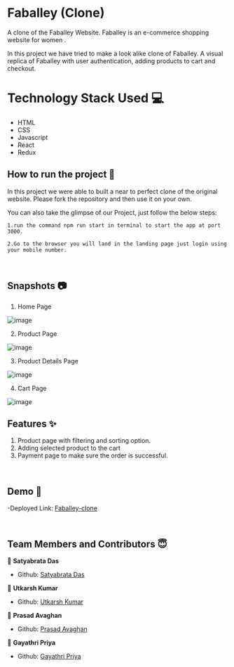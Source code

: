 # Faballey (Clone)

<p>A clone of the Faballey Website. Faballey is an e-commerce shopping website for women .</p>
  
  <p>In this project we have tried to make a look alike clone of Faballey. A visual replica of Faballey with user authentication, adding products to cart and checkout. </p>
  
  # Technology Stack Used 💻
- HTML
- CSS
- Javascript
- React
- Redux

## How to run the project 📑

In this project we were able to built a near to perfect clone of the original website. Please fork the repository and then use it on your own.

You can also take the glimpse of our Project, just follow the below steps:

    1.run the command npm run start in terminal to start the app at port 3000.

    2.Go to the browser you will land in the landing page just login using your mobile number.

<br>

## Snapshots 📷

1. Home Page

  ![image](https://user-images.githubusercontent.com/96833994/159173440-3518a920-7548-4260-8bba-5ac7234a3060.png)
  
2. Product Page

  ![image](https://user-images.githubusercontent.com/96833994/159173558-63290ff0-f097-4671-badb-01a0b182b50e.png)
  
3. Product Details Page

  ![image](https://user-images.githubusercontent.com/96833994/159173592-7c776106-f3f8-4c9c-a44a-af0e42255a5c.png)
  
4. Cart Page
  
  ![image](https://user-images.githubusercontent.com/96833994/159173628-baf6cd8e-5632-4be7-8e09-a9e29fbc7a93.png)
  
  
  
  
## Features ✨

1. Product page with filtering and sorting option. 
2. Adding selected product to the cart
3. Payment page to make sure the order is successful.
<br/>

## Demo 🎥

-Deployed Link: [Faballey-clone](https://faballeyclone.herokuapp.com/)


<br/>

## Team Members and Contributors 😇

👤 **Satyabrata Das**

- Github: [Satyabrata Das](https://github.com/Satya12325)

👤 **Utkarsh Kumar**

- Github: [Utkarsh Kumar](https://github.com/utkrsh2505)

👤 **Prasad Avaghan**

- Github: [Prasad Avaghan](https://github.com/prasadavaghan)

👤 **Gayathri Priya**

- Github: [Gayathri Priya](https://github.com/gayathripriyaG)



